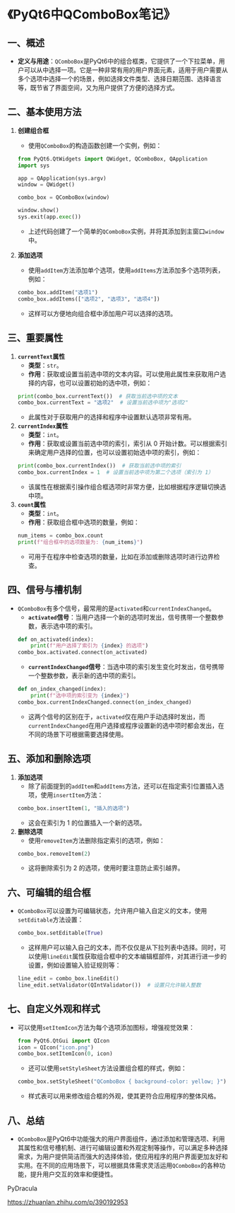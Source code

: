 # 《PyQt6中QComboBox笔记》

## 一、概述
- **定义与用途**：`QComboBox`是PyQt6中的组合框类，它提供了一个下拉菜单，用户可以从中选择一项。它是一种非常有用的用户界面元素，适用于用户需要从多个选项中选择一个的场景，例如选择文件类型、选择日期范围、选择语言等，既节省了界面空间，又为用户提供了方便的选择方式。

## 二、基本使用方法
1. **创建组合框**
    - 使用`QComboBox`的构造函数创建一个实例，例如：
    ```python
    from PyQt6.QtWidgets import QWidget, QComboBox, QApplication
    import sys

    app = QApplication(sys.argv)
    window = QWidget()

    combo_box = QComboBox(window)

    window.show()
    sys.exit(app.exec())
    ```
    - 上述代码创建了一个简单的`QComboBox`实例，并将其添加到主窗口`window`中。

2. **添加选项**
    - 使用`addItem`方法添加单个选项，使用`addItems`方法添加多个选项列表，例如：
    ```python
    combo_box.addItem("选项1")
    combo_box.addItems(["选项2", "选项3", "选项4"])
    ```
    - 这样可以方便地向组合框中添加用户可以选择的选项。

## 三、重要属性
1. **`currentText`属性**
    - **类型**：`str`。
    - **作用**：获取或设置当前选中项的文本内容。可以使用此属性来获取用户选择的内容，也可以设置初始的选中项，例如：
    ```python
    print(combo_box.currentText())  # 获取当前选中项的文本
    combo_box.currentText = "选项2"  # 设置当前选中项为"选项2"
    ```
    - 此属性对于获取用户的选择和程序中设置默认选项非常有用。
2. **`currentIndex`属性**
    - **类型**：`int`。
    - **作用**：获取或设置当前选中项的索引，索引从 0 开始计数。可以根据索引来确定用户选择的位置，也可以设置初始选中项的索引，例如：
    ```python
    print(combo_box.currentIndex())  # 获取当前选中项的索引
    combo_box.currentIndex = 1  # 设置当前选中项为第二个选项（索引为 1）
    ```
    - 该属性在根据索引操作组合框选项时非常方便，比如根据程序逻辑切换选中项。
3. **`count`属性**
    - **类型**：`int`。
    - **作用**：获取组合框中选项的数量，例如：
    ```python
    num_items = combo_box.count
    print(f"组合框中的选项数量为: {num_items}")
    ```
    - 可用于在程序中检查选项的数量，比如在添加或删除选项时进行边界检查。

## 四、信号与槽机制
- `QComboBox`有多个信号，最常用的是`activated`和`currentIndexChanged`。
    - **`activated`信号**：当用户选择一个新的选项时发出，信号携带一个整数参数，表示选中项的索引。
    ```python
    def on_activated(index):
        print(f"用户选择了索引为 {index} 的选项")
    combo_box.activated.connect(on_activated)
    ```
    - **`currentIndexChanged`信号**：当选中项的索引发生变化时发出，信号携带一个整数参数，表示新的选中项的索引。
    ```python
    def on_index_changed(index):
        print(f"选中项的索引变为 {index}")
    combo_box.currentIndexChanged.connect(on_index_changed)
    ```
    - 这两个信号的区别在于，`activated`仅在用户手动选择时发出，而`currentIndexChanged`在用户选择或程序设置新的选中项时都会发出，在不同的场景下可根据需要选择使用。

## 五、添加和删除选项
1. **添加选项**
    - 除了前面提到的`addItem`和`addItems`方法，还可以在指定索引位置插入选项，使用`insertItem`方法：
    ```python
    combo_box.insertItem(1, "插入的选项")
    ```
    - 这会在索引为 1 的位置插入一个新的选项。
2. **删除选项**
    - 使用`removeItem`方法删除指定索引的选项，例如：
    ```python
    combo_box.removeItem(2)
    ```
    - 这将删除索引为 2 的选项，使用时要注意防止索引越界。

## 六、可编辑的组合框
- `QComboBox`可以设置为可编辑状态，允许用户输入自定义的文本，使用`setEditable`方法设置：
    ```python
    combo_box.setEditable(True)
    ```
    - 这样用户可以输入自己的文本，而不仅仅是从下拉列表中选择。同时，可以使用`lineEdit`属性获取组合框中的文本编辑框部件，对其进行进一步的设置，例如设置输入验证规则等：
    ```python
    line_edit = combo_box.lineEdit()
    line_edit.setValidator(QIntValidator())  # 设置只允许输入整数
    ```

## 七、自定义外观和样式
- 可以使用`setItemIcon`方法为每个选项添加图标，增强视觉效果：
    ```python
    from PyQt6.QtGui import QIcon
    icon = QIcon("icon.png")
    combo_box.setItemIcon(0, icon)
    ```
    - 还可以使用`setStyleSheet`方法设置组合框的样式，例如：
    ```python
    combo_box.setStyleSheet("QComboBox { background-color: yellow; }")
    ```
    - 样式表可以用来修改组合框的外观，使其更符合应用程序的整体风格。


## 八、总结
- `QComboBox`是PyQt6中功能强大的用户界面组件，通过添加和管理选项、利用其属性和信号槽机制、进行可编辑设置和外观定制等操作，可以满足多种选择需求，为用户提供简洁而强大的选择体验，使应用程序的用户界面更加友好和实用。在不同的应用场景下，可以根据具体需求灵活运用`QComboBox`的各种功能，提升用户交互的效率和便捷性。


PyDracula 


https://zhuanlan.zhihu.com/p/390192953